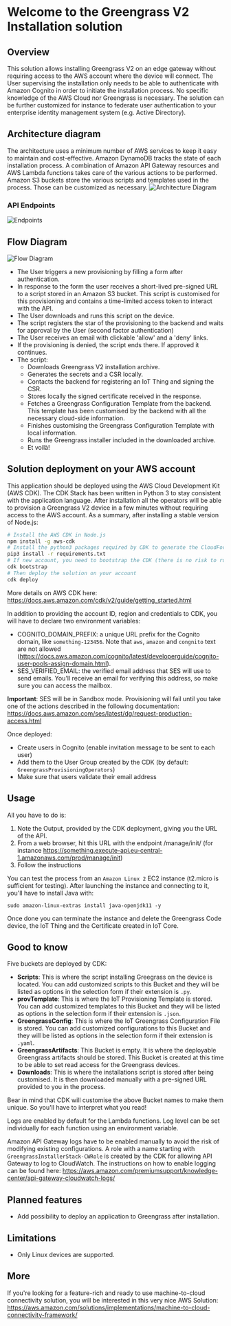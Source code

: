 # Welcome to the Greengrass V2 Installation solution

## Overview
This solution allows installing Greengrass V2 on an edge gateway without requiring access to the AWS account
where the device will connect. The User supervising the installation only needs to be able to authenticate
with Amazon Cognito in order to initiate the installation process. No specific knowledge of the AWS Cloud nor
Greengrass is necessary. The solution can be further customized for instance to federate user authentication to
your enterprise identity management system (e.g. Active Directory).

## Architecture diagram
The architecture uses a minimum number of AWS services to keep it easy to maintain and cost-effective.
Amazon DynamoDB tracks the state of each installation process.
A combination of Amazon API Gateway resources and AWS Lambda functions takes care of the various actions to be
performed.
Amazon S3 buckets store the various scripts and templates used in the process. Those can be customized as necessary.
![Architecture Diagram](./doc/ArchitectureDiagrams-OverallArchitecture.png)

### API Endpoints
![Endpoints](./doc/ArchitectureDiagrams-APIEndpoints.png)

## Flow Diagram
![Flow Diagram](./doc/ArchitectureDiagrams-FlowDiagram.png)

* The User triggers a new provisioning by filling a form after authentication.
* In response to the form the user receives a short-lived pre-signed URL to a script stored in an Amazon S3 bucket.
This script is customised for this provisioning and contains a time-limited access token to interact with the API.
* The User downloads and runs this script on the device.
* The script registers the star of the provisioning to the backend and waits for approval by the User (second factor authentication)
* The User receives an email with clickable 'allow' and a 'deny' links.
* If the provisioning is denied, the script ends there. If approved it continues.
* The script:
  * Downloads Greengrass V2 installation archive.
  * Generates the secrets and a CSR locally.
  * Contacts the backend for registering an IoT Thing and signing the CSR.
  * Stores locally the signed certificate received in the response.
  * Fetches a Greengrass Configuration Template from the backend. This template has been customised by the backend 
with all the necessary cloud-side information.
  * Finishes customising the Greengrass Configuration Template with local information.
  * Runs the Greengrass installer included in the downloaded archive.
  * Et voilà!

## Solution deployment on your AWS account

This application should be deployed using the AWS Cloud Development Kit (AWS CDK).
The CDK Stack has been written in Python 3 to stay consistent with the application language.
After installation all the operators will be able to provision a Greengrass V2 device in a few minutes without
requiring access to the AWS account.
As a summary, after installing a stable version of Node.js:

```bash
# Install the AWS CDK in Node.js
npm install -g aws-cdk
# Install the python3 packages required by CDK to generate the CloudFormation template
pip3 install -r requirements.txt
# If new account, you need to bootstrap the CDK (there is no risk to run it again...)
cdk bootstrap
# Then deploy the solution on your account
cdk deploy
```

More details on AWS CDK here: https://docs.aws.amazon.com/cdk/v2/guide/getting_started.html

In addition to providing the account ID, region and credentials to CDK, 
you will have to declare two environment variables:
* COGNITO_DOMAIN_PREFIX: a unique URL prefix for the Cognito domain, like `something-123456`. 
  Note that `aws`, `amazon` and `congnito` text are not allowed (https://docs.aws.amazon.com/cognito/latest/developerguide/cognito-user-pools-assign-domain.html).
* SES_VERIFIED_EMAIL: the verified email address that SES will use to send emails. You'll receive an email for 
  verifying this address, so make sure you can access the mailbox.

**Important**: SES will be in Sandbox mode. Provisioning will fail until you take one of the actions described in the following 
documentation: https://docs.aws.amazon.com/ses/latest/dg/request-production-access.html

Once deployed:
* Create users in Cognito (enable invitation message to be sent to each user)
* Add them to the User Group created by the CDK (by default: `GreengrassProvisioningOperators`)
* Make sure that users validate their email address

## Usage
All you have to do is:

1. Note the Output, provided by the CDK deployment, giving you the URL of the API.
2. From a web browser, hit this URL with the endpoint /manage/init/ 
    (for instance https://something.execute-api.eu-central-1.amazonaws.com/prod/manage/init)
3. Follow the instructions

You can test the process from an `Amazon Linux 2` EC2 instance (t2.micro is sufficient for testing). 
After launching the instance and connecting to it, you'll have to install Java with:

```
sudo amazon-linux-extras install java-openjdk11 -y
```

Once done you can terminate the instance and delete the Greengrass Code device, the IoT Thing and the 
Certificate created in IoT Core.

## Good to know
Five buckets are deployed by CDK:

* **Scripts**: This is where the script installing Greegrass on the device is located. You can add customized scripts
  to this Bucket and they will be listed as options in the selection form if their extension is `.py`.
* **provTemplate**: This is where the IoT Provisioning Template is stored. You can add customized templates
  to this Bucket and they will be listed as options in the selection form if their extension is `.json`.
* **GreengrassConfig**: This is where the IoT Greengrass Configuration File is stored. You can add customized configurations
  to this Bucket and they will be listed as options in the selection form if their extension is `.yaml`.
* **GreengrassArtifacts**: This Bucket is empty. It is where the deployable Greengrass artifacts should be stored. This
  Bucket is created at this time to be able to set read access for the Greengrass devices.
* **Downloads**: This is where the installations script is stored after being customised. It is then downloaded manually
  with a pre-signed URL provided to you in the process.

Bear in mind that CDK will customise the above Bucket names to make them unique. So you'll have to 
interpret what you read!

Logs are enabled by default for the Lambda functions. Log level can be set individually for each function using an
environment variable.

Amazon API Gateway logs have to be enabled manually to avoid the risk of modifying existing configurations. 
A role with a name starting with `GreengrassInstallerStack-CWRole` is created by the CDK for allowing API Gateway to 
log to CloudWatch. The instructions on how to enable logging can be found here: 
https://aws.amazon.com/premiumsupport/knowledge-center/api-gateway-cloudwatch-logs/

## Planned features

* Add possibility to deploy an application to Greengrass after installation.

## Limitations

* Only Linux devices are supported.

## More

If you're looking for a feature-rich and ready to use machine-to-cloud connectivity solution, you will be interested in 
this very nice AWS Solution: https://aws.amazon.com/solutions/implementations/machine-to-cloud-connectivity-framework/
